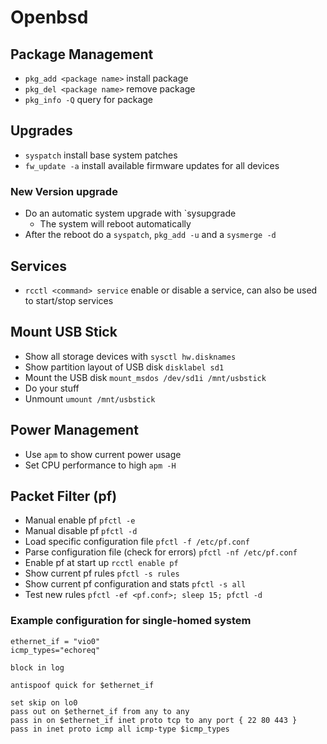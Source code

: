 # Openbsd

## Package Management

* `pkg_add <package name>` install package
* `pkg_del <package name>` remove package
* `pkg_info -Q` query for package

## Upgrades
* `syspatch` install base system patches
* `fw_update -a` install available firmware updates for all devices

### New Version upgrade

- Do an automatic system upgrade with `sysupgrade
    - The system will reboot automatically
- After the reboot do a `syspatch`, `pkg_add -u` and a `sysmerge -d`

## Services
* `rcctl <command> service` enable or disable a service, can also be used to start/stop services

## Mount USB Stick

* Show all storage devices with `sysctl hw.disknames`
* Show partition layout of USB disk `disklabel sd1`
* Mount the USB disk `mount_msdos /dev/sd1i /mnt/usbstick`
* Do your stuff
* Unmount `umount /mnt/usbstick`

## Power Management

- Use `apm` to show current power usage
- Set CPU performance to high `apm -H`

## Packet Filter (pf)
* Manual enable pf `pfctl -e`
* Manual disable pf `pfctl -d`
* Load specific configuration file `pfctl -f /etc/pf.conf`
* Parse configuration file (check for errors) `pfctl -nf /etc/pf.conf`
* Enable pf at start up `rcctl enable pf`
* Show current pf rules `pfctl -s rules`
* Show current pf configuration and stats `pfctl -s all`
* Test new rules `pfctl -ef <pf.conf>; sleep 15; pfctl -d`

### Example configuration for single-homed system
```
ethernet_if = "vio0"
icmp_types="echoreq"

block in log

antispoof quick for $ethernet_if

set skip on lo0
pass out on $ethernet_if from any to any 
pass in on $ethernet_if inet proto tcp to any port { 22 80 443 }
pass in inet proto icmp all icmp-type $icmp_types 
```
